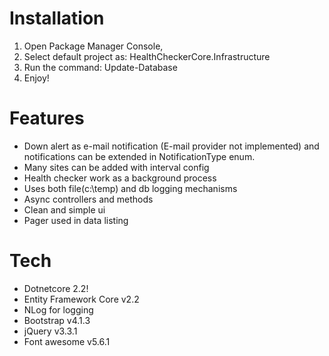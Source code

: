 # Installation

1) Open Package Manager Console,
2) Select default project as:
    HealthCheckerCore.Infrastructure
3) Run the command:
    Update-Database
4) Enjoy!

# Features
- Down alert as e-mail notification (E-mail provider not implemented) and notifications can be extended in NotificationType enum.
- Many sites can be added with interval config
- Health checker work as a background process
- Uses both file(c:\temp) and db logging mechanisms
- Async controllers and methods
- Clean and simple ui
- Pager used in data listing

# Tech
- Dotnetcore 2.2! 
- Entity Framework Core v2.2
- NLog for logging 
- Bootstrap v4.1.3
- jQuery v3.3.1
- Font awesome v5.6.1



